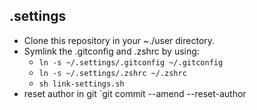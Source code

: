 ## .settings

- Clone this repository in your ~./user directory.
- Symlink the .gitconfig and .zshrc by using:
  - `ln -s ~/.settings/.gitconfig ~/.gitconfig`
  - `ln -s ~/.settings/.zshrc ~/.zshrc`
  - `sh link-settings.sh`
- reset author in git `git commit --amend --reset-author
